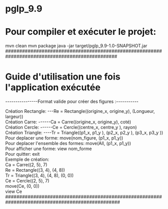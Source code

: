 # pglp_9.9
# Pour compiler et exécuter le projet:
mvn clean
mvn package
java -jar target/pglp_9.9-1.0-SNAPSHOT.jar
################################################################################################
# Guide d'utilisation une fois l'application exécutée   

 ----------------Format valide pour créer des figures :----------- 
 
 Création Rectangle: ---Re = Rectangle((origine_x, origine_y), (Longueur, largeur))           
Création Carre:  ------Ca = Carre((origine_x, origine_y), coté)                              
Création Cercle: ------Ce = Cercle((centre_x, centre_y ), rayon)                             
Création Triangle: ----Tr = Triangle((p1_x, p1_y ), (p2_x, p2_y ), (p3_x, p3_y ))              
Pour deplacer une forme: move(nom_figure, (p1_x, p1_y))                                     
Pour deplacer l'ensemble des formes: move(All, (p1_x, p1_y))                                 
Pour afficher une forme: view nom_forme                                                      
Pour quitter: exit                                                                           
Exemple de création:                                                                         
Ca = Carre((2, 5), 7)                                                                        
Re = Rectangle((3, 4), (4, 8))                                                               
Tr = Triangle((3, 4), (4, 8), (0, 0))                                                        
Ce = Cercle((2, 5), 7)                                                                       
move(Ce, (0, 0))                                                                             
view Ce                                                                                      
#################################################################################################
